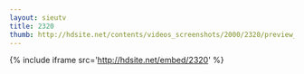 ```yaml
---
layout: sieutv
title: 2320
thumb: http://hdsite.net/contents/videos_screenshots/2000/2320/preview_360p.mp4.jpg
---
```

{% include iframe src='http://hdsite.net/embed/2320' %}
 
